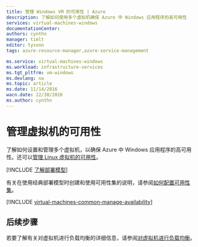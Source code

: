 ```yaml
---
title: 管理 Windows VM 的可用性 | Azure
description: 了解如何使用多个虚拟机确保 Azure 中 Windows 应用程序的高可用性
services: virtual-machines-windows
documentationCenter: 
authors: cynthn
manager: timlt
editor: tysonn
tags: azure-resource-manager,azure-service-management

ms.service: virtual-machines-windows
ms.workload: infrastructure-services
ms.tgt_pltfrm: vm-windows
ms.devlang: na
ms.topic: article
ms.date: 11/14/2016
wacn.date: 12/30/2016
ms.author: cynthn
---
```


# 管理虚拟机的可用性

了解如何设置和管理多个虚拟机，以确保 Azure 中 Windows 应用程序的高可用性。还可以[管理 Linux 虚拟机的可用性](./virtual-machines-linux-manage-availability.md)。

[!INCLUDE [了解部署模型](../../includes/learn-about-deployment-models-both-include.md)]

有关在使用经典部署模型时创建和使用可用性集的说明，请参阅[如何配置可用性集](./virtual-machines-windows-classic-configure-availability.md)。

[!INCLUDE [virtual-machines-common-manage-availability](../../includes/virtual-machines-common-manage-availability.md)]

## 后续步骤

若要了解有关对虚拟机进行负载均衡的详细信息，请参阅[对虚拟机进行负载均衡](./virtual-machines-windows-load-balance.md)。

<!---HONumber=Mooncake_Quality_Review_1118_2016-->
